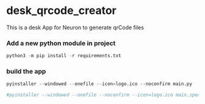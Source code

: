 # desk_qrcode_creator
This is a desk App for Neuron to generate qrCode files

### Add a new python module in project
```python
python3 -m pip install -r requirements.txt
```

### build the app
```python
pyinstaller --windowed --onefile --icon=logo.ico --noconfirm main.py

#pyinstaller --windowed --onefile --noconfirm --icon=logo.ico main.spec
```
